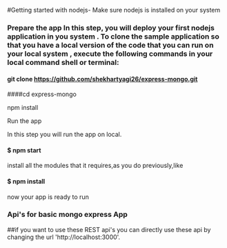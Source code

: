 #Getting started with nodejs- Make sure nodejs is installed on your system

### Prepare the app In this step, you will deploy your first nodejs application in you system . To clone the sample application so that you have a local version of the code that you can run on your local system , execute the following commands in your local command shell or terminal: 
#### git clone https://github.com/shekhartyagi26/express-mongo.git
####cd express-mongo

npm install

Run the app

In this step you will run the app on local.

#### $ npm start 

install all the modules that it requires,as you do previously,like 
#### $ npm install

now your app is ready to run

### Api's for basic mongo express App

##if you want to use these REST api's you can directly use these api by changing the url 'http://localhost:3000'.